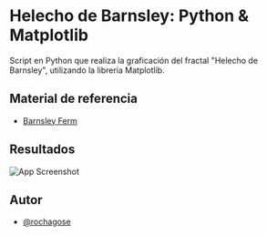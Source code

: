 
# Helecho de Barnsley: Python & Matplotlib

Script en Python que realiza la graficación del fractal "Helecho de Barnsley", utilizando la librería Matplotlib.


## Material de referencia

 - [Barnsley Ferm](https://indico.cern.ch/event/667954/contributions/2751803/attachments/1681477/2701616/barnsleyfern.pdf)



## Resultados

![App Screenshot](https://i.postimg.cc/FKGhBZn3/Figure-1.png)


## Autor

- [@rochagose](https://github.com/rochagose)


